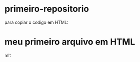 # primeiro-repositorio

para copiar o codigo em HTML:
<html>
  <h1> meu primeiro arquivo em  HTML </h1>
  <h/>mlt
